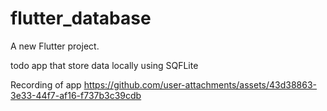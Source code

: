 # flutter_database

A new Flutter project.

todo app that store data locally using SQFLite

Recording of app
https://github.com/user-attachments/assets/43d38863-3e33-44f7-af16-f737b3c39cdb

